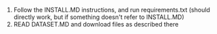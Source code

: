 1. Follow the INSTALL.MD instructions, and run requirements.txt (should directly work, but if something doesn't refer to INSTALL.MD)
2. READ DATASET.MD and download files as described there